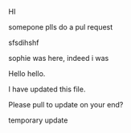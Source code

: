 HI

somepone plls do a pul request

sfsdihshf

sophie was here, indeed i was

Hello hello.

I have updated this file.

Please pull to update on your end?


temporary update